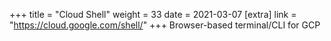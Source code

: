 +++
title = "Cloud Shell"
weight = 33
date = 2021-03-07
[extra]
link = "https://cloud.google.com/shell/"
+++
Browser-based terminal/CLI for GCP

